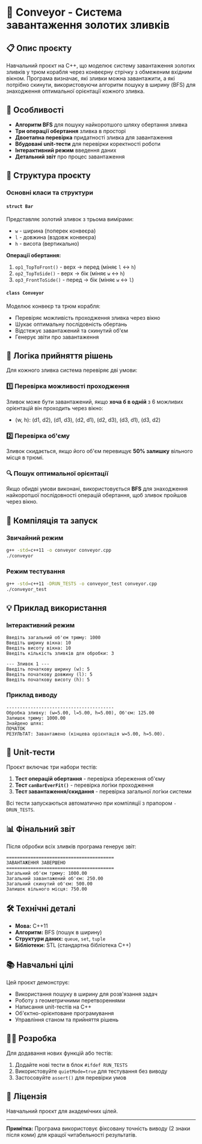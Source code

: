 # 🚢 Conveyor - Система завантаження золотих зливків

## 📋 Опис проєкту

Навчальний проєкт на C++, що моделює систему завантаження золотих зливків у трюм корабля через конвеєрну стрічку з обмеженим вхідним вікном. Програма визначає, які зливки можна завантажити, а які потрібно скинути, використовуючи алгоритм пошуку в ширину (BFS) для знаходження оптимальної орієнтації кожного зливка.

## 🎯 Особливості

- **Алгоритм BFS** для пошуку найкоротшого шляху обертання зливка
- **Три операції обертання** зливка в просторі
- **Двоетапна перевірка** придатності зливка для завантаження
- **Вбудовані unit-тести** для перевірки коректності роботи
- **Інтерактивний режим** введення даних
- **Детальний звіт** про процес завантаження

## 🔧 Структура проєкту

### Основні класи та структури

#### `struct Bar`
Представляє золотий зливок з трьома вимірами:
- `w` - ширина (поперек конвеєра)
- `l` - довжина (вздовж конвеєра)  
- `h` - висота (вертикально)

**Операції обертання:**
1. `op1_TopToFront()` - верх → перед (міняє `l` ↔ `h`)
2. `op2_TopToSide()` - верх → бік (міняє `w` ↔ `h`)
3. `op3_FrontToSide()` - перед → бік (міняє `w` ↔ `l`)

#### `class Conveyor`
Моделює конвеєр та трюм корабля:
- Перевіряє можливість проходження зливка через вікно
- Шукає оптимальну послідовність обертань
- Відстежує завантажений та скинутий об'єм
- Генерує звіти про завантаження

## 📐 Логіка прийняття рішень

Для кожного зливка система перевіряє дві умови:

### 1️⃣ Перевірка можливості проходження
Зливок може бути завантажений, якщо **хоча б в одній** з 6 можливих орієнтацій він проходить через вікно:
- (w, h): (d1, d2), (d1, d3), (d2, d1), (d2, d3), (d3, d1), (d3, d2)

### 2️⃣ Перевірка об'єму
Зливок скидається, якщо його об'єм перевищує **50% залишку** вільного місця в трюмі.

### 🔍 Пошук оптимальної орієнтації
Якщо обидві умови виконані, використовується **BFS** для знаходження найкоротшої послідовності операцій обертання, щоб зливок пройшов через вікно.

## 🚀 Компіляція та запуск

### Звичайний режим
```bash
g++ -std=c++11 -o conveyor conveyor.cpp
./conveyor
```

### Режим тестування
```bash
g++ -std=c++11 -DRUN_TESTS -o conveyor_test conveyor.cpp
./conveyor_test
```

## 💡 Приклад використання

### Інтерактивний режим
```
Введіть загальний об'єм трюму: 1000
Введіть ширину вікна: 10
Введіть висоту вікна: 10
Введіть кількість зливків для обробки: 3

--- Зливок 1 ---
Введіть початкову ширину (w): 5
Введіть початкову довжину (l): 5
Введіть початкову висоту (h): 5
```

### Приклад виводу
```
----------------------------------------
Обробка зливку: (w=5.00, l=5.00, h=5.00), Об'єм: 125.00
Залишок трюму: 1000.00
Знайдено шлях:
ПОЧАТОК
РЕЗУЛЬТАТ: Завантажено (кінцева орієнтація w=5.00, h=5.00).
```

## 🧪 Unit-тести

Проєкт включає три набори тестів:

1. **Тест операцій обертання** - перевірка збереження об'єму
2. **Тест `canBarEverFit()`** - перевірка логіки проходження
3. **Тест завантаження/скидання** - перевірка загальної логіки системи

Всі тести запускаються автоматично при компіляції з прапором `-DRUN_TESTS`.

## 📊 Фінальний звіт

Після обробки всіх зливків програма генерує звіт:
```
========================================
ЗАВАНТАЖЕННЯ ЗАВЕРШЕНО
========================================
Загальний об'єм трюму: 1000.00
Загальний завантажений об'єм: 250.00
Загальний скинутий об'єм: 500.00
Залишок вільного місця: 750.00
```

## 🛠 Технічні деталі

- **Мова:** C++11
- **Алгоритм:** BFS (пошук в ширину)
- **Структури даних:** `queue`, `set`, `tuple`
- **Бібліотеки:** STL (стандартна бібліотека C++)

## 📚 Навчальні цілі

Цей проєкт демонструє:
- Використання пошуку в ширину для розв'язання задач
- Роботу з геометричними перетвореннями
- Написання unit-тестів на C++
- Об'єктно-орієнтоване програмування
- Управління станом та прийняття рішень

## 👨‍💻 Розробка

Для додавання нових функцій або тестів:
1. Додайте нові тести в блок `#ifdef RUN_TESTS`
2. Використовуйте `quietMode=true` для тестування без виводу
3. Застосовуйте `assert()` для перевірки умов

## 📝 Ліцензія

Навчальний проєкт для академічних цілей.

---

**Примітка:** Програма використовує фіксовану точність виводу (2 знаки після коми) для кращої читабельності результатів.
